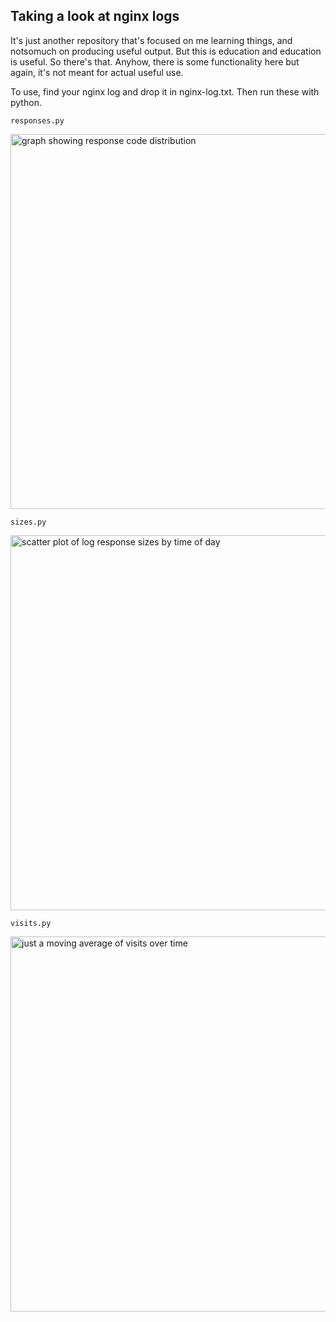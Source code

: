 ## Taking a look at nginx logs

It's just another repository that's focused on me learning things, and notsomuch on producing useful output. But this is education and education is useful. So there's that. Anyhow, there is some functionality here but again, it's not meant for actual useful use.

To use, find your nginx log and drop it in nginx-log.txt. Then run these with python.

`responses.py`

<img width="600" alt="graph showing response code distribution" src="https://github.com/blakefrederick/looking-at-logs/assets/4672139/0a7389b8-fff4-4f7b-a2ec-8abf514de07b">

`sizes.py`

<img width="600" alt="scatter plot of log response sizes by time of day" src="https://github.com/blakefrederick/looking-at-logs/assets/4672139/f208a7f3-d6cb-4b68-9347-11baef9b0374">

`visits.py`

<img width="600" alt="just a moving average of visits over time" src="https://github.com/blakefrederick/looking-at-logs/assets/4672139/95b2bc83-55b0-4ce0-ba1d-004d4f8f766e">

